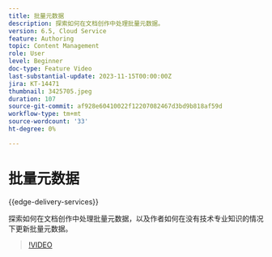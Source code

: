 ```yaml
---
title: 批量元数据
description: 探索如何在文档创作中处理批量元数据。
version: 6.5, Cloud Service
feature: Authoring
topic: Content Management
role: User
level: Beginner
doc-type: Feature Video
last-substantial-update: 2023-11-15T00:00:00Z
jira: KT-14471
thumbnail: 3425705.jpeg
duration: 107
source-git-commit: af928e60410022f12207082467d3bd9b818af59d
workflow-type: tm+mt
source-wordcount: '33'
ht-degree: 0%

---
```



# 批量元数据

{{edge-delivery-services}}

探索如何在文档创作中处理批量元数据，以及作者如何在没有技术专业知识的情况下更新批量元数据。

>[!VIDEO](https://video.tv.adobe.com/v/3425705/?learn=on)
